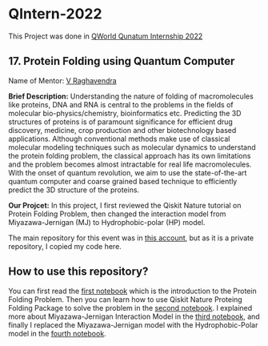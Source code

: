 # QIntern-2022
This Project was done in <a href="https://qworld.net/qintern-2022/">QWorld Qunatum Internship 2022</a> <br>

## 17. Protein Folding using Quantum Computer
Name of Mentor: <a href="https://github.com/raghavven">V Raghavendra</a> <br>

<b>Brief Description:</b> Understanding the nature of folding of macromolecules like proteins, DNA and RNA is central to the problems in the fields of molecular bio-physics/chemistry, bioinformatics etc. Predicting the 3D structures of proteins is of paramount significance for efficient drug discovery, medicine, crop production and other biotechnology based applications. Although conventional methods make use of classical molecular modeling techniques such as molecular dynamics to understand the protein folding problem, the classical approach has its own limitations and the problem becomes almost intractable for real life macromolecules. With the onset of quantum revolution, we aim to use the state-of-the-art quantum computer and coarse grained based technique to efficiently predict the 3D structure of the proteins.

<b>Our Projcet:</b> In this project, I first reviewed the Qiskit Nature tutorial on Protein Folding Problem, then changed the interaction model from Miyazawa-Jernigan (MJ) to Hydrophobic-polar (HP) model.

The main repository for this event was in <a href="https://github.com/QIntern-2022/">this account</a>, but as it is a private repository, I copied my code here.

## How to use this repository?
You can first read the <a href="https://github.com/yadavar-m/QIntern-2022/blob/main/1-ProteinFoldingProblem.ipynb">first notebook</a> which is the introduction to the Protein Folding Problem. Then you can learn how to use Qiskit Nature Proteing Folding Package to solve the problem in the <a href="https://github.com/yadavar-m/QIntern-2022/blob/main/2-ProteinFolding_QiskitNature.ipynb">second notebook</a>. I explained more about Miyazawa-Jernigan Interaction Model in the <a href="https://github.com/yadavar-m/QIntern-2022/blob/main/3-ProteinFolding_Miyazawa_Jernigan.ipynb">third notebook</a>, and finally I replaced the Miyazawa-Jernigan model with the Hydrophobic-Polar model in the <a href="https://github.com/yadavar-m/QIntern-2022/blob/main/4-ProteinFolding_Hydrophobic_Polar.ipynb">fourth notebook</a>.

